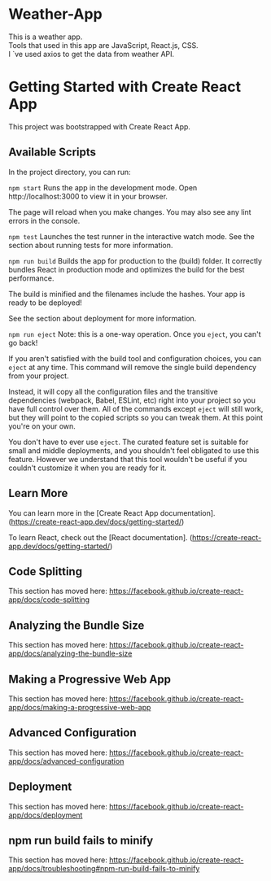 # Weather-App
This is a weather app.<br> Tools that used in this app are JavaScript, React.js, CSS.<br> I `ve used axios to get the data from weather API.

# Getting Started with Create React App
This project was bootstrapped with Create React App.

## Available Scripts
In the project directory, you can run:

``` npm start ```
Runs the app in the development mode.
Open http://localhost:3000 to view it in your browser.

The page will reload when you make changes.
You may also see any lint errors in the console.

``` npm test ```
Launches the test runner in the interactive watch mode.
See the section about running tests for more information.

``` npm run build ```
Builds the app for production to the (build) folder.
It correctly bundles React in production mode and optimizes the build for the best performance.

The build is minified and the filenames include the hashes.
Your app is ready to be deployed!

See the section about deployment for more information.

``` npm run eject ```
Note: this is a one-way operation. Once you ``` eject ```, you can't go back!

If you aren't satisfied with the build tool and configuration choices, you can ``` eject ``` at any time. This command will remove the single build dependency from your project.

Instead, it will copy all the configuration files and the transitive dependencies (webpack, Babel, ESLint, etc) right into your project so you have full control over them. All of the commands except ``` eject ``` will still work, but they will point to the copied scripts so you can tweak them. At this point you're on your own.

You don't have to ever use ``` eject ```. The curated feature set is suitable for small and middle deployments, and you shouldn't feel obligated to use this feature. However we understand that this tool wouldn't be useful if you couldn't customize it when you are ready for it.

## Learn More
You can learn more in the [Create React App documentation]. (https://create-react-app.dev/docs/getting-started/)

To learn React, check out the [React documentation]. (https://create-react-app.dev/docs/getting-started/)

## Code Splitting
This section has moved here: https://facebook.github.io/create-react-app/docs/code-splitting

## Analyzing the Bundle Size
This section has moved here: https://facebook.github.io/create-react-app/docs/analyzing-the-bundle-size

## Making a Progressive Web App
This section has moved here: https://facebook.github.io/create-react-app/docs/making-a-progressive-web-app

## Advanced Configuration
This section has moved here: https://facebook.github.io/create-react-app/docs/advanced-configuration

## Deployment
This section has moved here: https://facebook.github.io/create-react-app/docs/deployment

## npm run build fails to minify
This section has moved here: https://facebook.github.io/create-react-app/docs/troubleshooting#npm-run-build-fails-to-minify
